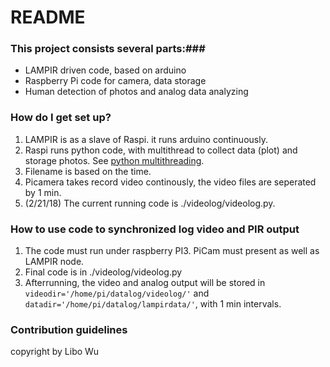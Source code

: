 # README #


### This project consists several parts:###
 * LAMPIR driven code, based on arduino
 * Raspberry Pi code for camera, data storage
 * Human detection of photos and analog data analyzing


### How do I get set up? ###
1. LAMPIR is as a slave of Raspi. it runs arduino continuously. 
2. Raspi runs python code, with multithread to collect data (plot) and storage photos. See [python multithreading](https://www.tutorialspoint.com/python/python_multithreading.htm).
3. Filename is based on the time.
4. Picamera takes record video continously, the video files are seperated by 1 min.
5. (2/21/18) The current running code is ./videolog/videolog.py.
   
### How to use code to synchronized log video and PIR output ###
1. The code must run under raspberry PI3. PiCam must present as well as LAMPIR node.
2. Final code is in ./videolog/videolog.py
3. Afterrunning, the video and analog output will be stored in `videodir='/home/pi/datalog/videolog/'` and `datadir='/home/pi/datalog/lampirdata/'`, with 1 min intervals. 

### Contribution guidelines ###



copyright by Libo Wu
